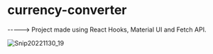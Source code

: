 # currency-converter

-----> Project made using React Hooks, Material UI and Fetch API.


![Snip20221130_19](https://user-images.githubusercontent.com/99715716/204835157-2673d8a7-3231-4618-8c79-9705aa7c1bf7.png)
